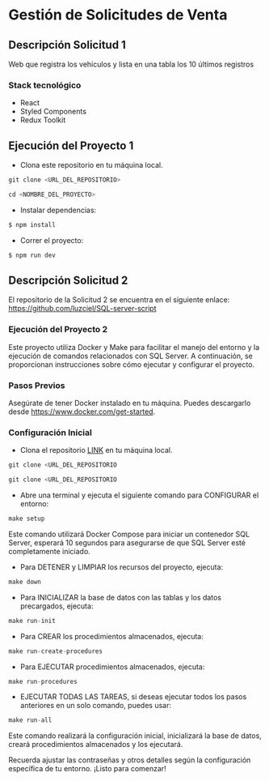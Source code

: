 # Gestión de Solicitudes de Venta

## Descripción Solicitud 1

Web que registra los vehículos y lista en una tabla los 10 últimos registros

### Stack tecnológico

- React 
- Styled Components
- Redux Toolkit

## Ejecución del Proyecto 1

- Clona este repositorio en tu máquina local.

```js
git clone <URL_DEL_REPOSITORIO>
```

```js
cd <NOMBRE_DEL_PROYECTO>
```

- Instalar dependencias: 
```js
$ npm install
```

- Correr el proyecto: 
```js
$ npm run dev
```

## Descripción Solicitud 2

El repositorio de la Solicitud 2 se encuentra en el siguiente enlace: https://github.com/luzciel/SQL-server-script

### Ejecución del Proyecto 2

Este proyecto utiliza Docker y Make para facilitar el manejo del entorno y la ejecución de comandos relacionados con SQL Server. A continuación, se proporcionan instrucciones sobre cómo ejecutar y configurar el proyecto.

### Pasos Previos
Asegúrate de tener Docker instalado en tu máquina. Puedes descargarlo desde https://www.docker.com/get-started.

### Configuración Inicial

- Clona el repositorio [LINK](https://github.com/luzciel/SQL-server-script) en tu máquina local.

```js
git clone <URL_DEL_REPOSITORIO
```

```js
git clone <URL_DEL_REPOSITORIO
```

- Abre una terminal y ejecuta el siguiente comando para CONFIGURAR el entorno:

```js
make setup
```
Este comando utilizará Docker Compose para iniciar un contenedor SQL Server, esperará 10 segundos para asegurarse de que SQL Server esté completamente iniciado.

- Para DETENER y LIMPIAR los recursos del proyecto, ejecuta:

```js
make down
```

- Para INICIALIZAR la base de datos con las tablas y los datos precargados, ejecuta:
```js
make run-init
```

- Para CREAR los procedimientos almacenados, ejecuta:
```js
make run-create-procedures
```

- Para EJECUTAR procedimientos almacenados, ejecuta:
```js
make run-procedures
```

- EJECUTAR TODAS LAS TAREAS, si deseas ejecutar todos los pasos anteriores en un solo comando, puedes usar:
```js
make run-all
```
Este comando realizará la configuración inicial, inicializará la base de datos, creará procedimientos almacenados y los ejecutará.

Recuerda ajustar las contraseñas y otros detalles según la configuración específica de tu entorno. ¡Listo para comenzar!
